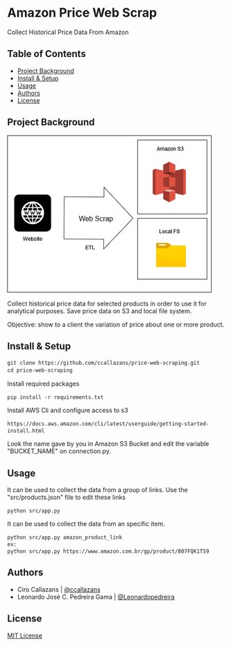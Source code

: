
Amazon Price Web Scrap
=============
Collect Historical Price Data From Amazon

Table of Contents
-----------------

-   [Project Background](#project-background)
-   [Install & Setup](#install-&-setup)
-   [Usage](#usage)
-   [Authors](#authors)
-   [License](#license)

Project Background
----------
![Pipeline](/assets/pipeline.png "Pipeline")

Collect historical price data for selected products in order to use it for analytical purposes.
Save price data on S3 and local file system.

Objective: show to a client the variation of price about one or more product.


Install & Setup
---------------
```html 
git clone https://github.com/ccallazans/price-web-scraping.git
cd price-web-scraping
```
Install required packages
```
pip install -r requirements.txt
```
Install AWS Cli and configure access to s3
```
https://docs.aws.amazon.com/cli/latest/userguide/getting-started-install.html
```
Look the name gave by you in Amazon S3 Bucket and edit the variable "BUCKET_NAME" on connection.py.


Usage
-----

It can be used to collect the data from a group of links. Use the "src/products.json" file to edit these links
```
python src/app.py
```
It can be used to collect the data from an specific item.
```
python src/app.py amazon_product_link
ex:
python src/app.py https://www.amazon.com.br/gp/product/B07FQK1TS9
```



Authors
-------

* Ciro Callazans | [@ccallazans](https://github.com/ccallazans)
* Leonardo José C. Pedreira Gama | [@Leonardopedreira](https://github.com/Leonardopedreira)


License
-------

[MIT License](LICENSE)
